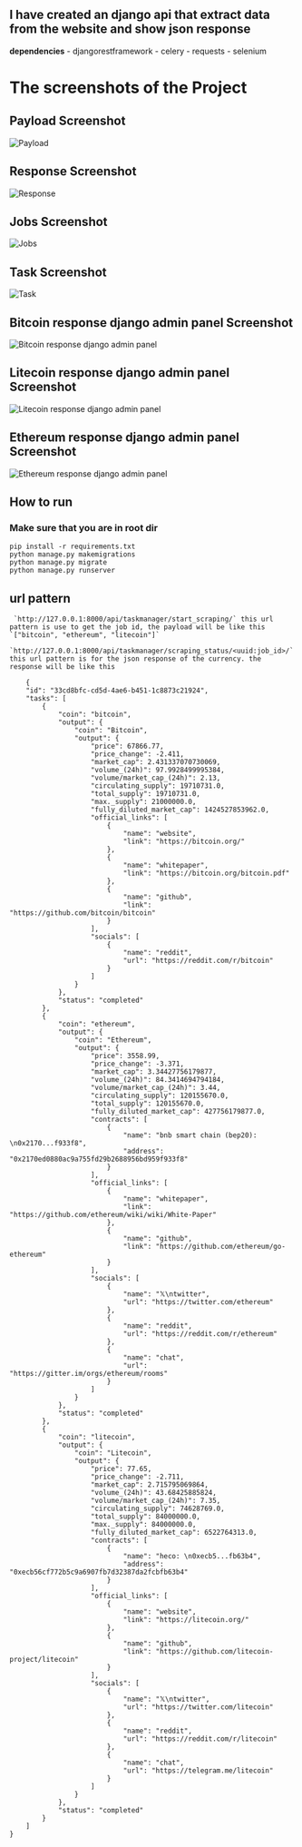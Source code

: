 ## I have created an django api that extract data from the website and show json response 
**dependencies**
    - djangorestframework
    - celery
    - requests
    - selenium

# The screenshots of the Project 

## Payload Screenshot
![Payload](screenshots/payload.png)

## Response Screenshot
![Response](screenshots/response.png)

## Jobs Screenshot
![Jobs](screenshots/jobs.png)

## Task Screenshot
![Task](screenshots/task.png)

## Bitcoin response django admin panel Screenshot
![Bitcoin response django admin panel](screenshots/bitcoin.png)

## Litecoin response django admin panel Screenshot
![Litecoin response django admin panel](screenshots/litecoin.png)

## Ethereum response django admin panel Screenshot
![Ethereum response django admin panel](screenshots/ethereum.png)



## How to run
### Make sure that you are in root dir
```
pip install -r requirements.txt
python manage.py makemigrations
python manage.py migrate
python manage.py runserver
```


## url pattern
     `http://127.0.0.1:8000/api/taskmanager/start_scraping/` this url pattern is use to get the job id, the payload will be like this `["bitcoin", "ethereum", "litecoin"]`
     `http://127.0.0.1:8000/api/taskmanager/scraping_status/<uuid:job_id>/` this url pattern is for the json response of the currency. the response will be like this 
```
    {
    "id": "33cd8bfc-cd5d-4ae6-b451-1c8873c21924",
    "tasks": [
        {
            "coin": "bitcoin",
            "output": {
                "coin": "Bitcoin",
                "output": {
                    "price": 67866.77,
                    "price_change": -2.411,
                    "market_cap": 2.431337070730069,
                    "volume_(24h)": 97.9928499995384,
                    "volume/market_cap_(24h)": 2.13,
                    "circulating_supply": 19710731.0,
                    "total_supply": 19710731.0,
                    "max._supply": 21000000.0,
                    "fully_diluted_market_cap": 1424527853962.0,
                    "official_links": [
                        {
                            "name": "website",
                            "link": "https://bitcoin.org/"
                        },
                        {
                            "name": "whitepaper",
                            "link": "https://bitcoin.org/bitcoin.pdf"
                        },
                        {
                            "name": "github",
                            "link": "https://github.com/bitcoin/bitcoin"
                        }
                    ],
                    "socials": [
                        {
                            "name": "reddit",
                            "url": "https://reddit.com/r/bitcoin"
                        }
                    ]
                }
            },
            "status": "completed"
        },
        {
            "coin": "ethereum",
            "output": {
                "coin": "Ethereum",
                "output": {
                    "price": 3558.99,
                    "price_change": -3.371,
                    "market_cap": 3.34427756179877,
                    "volume_(24h)": 84.3414694794184,
                    "volume/market_cap_(24h)": 3.44,
                    "circulating_supply": 120155670.0,
                    "total_supply": 120155670.0,
                    "fully_diluted_market_cap": 427756179877.0,
                    "contracts": [
                        {
                            "name": "bnb smart chain (bep20): \n0x2170...f933f8",
                            "address": "0x2170ed0880ac9a755fd29b2688956bd959f933f8"
                        }
                    ],
                    "official_links": [
                        {
                            "name": "whitepaper",
                            "link": "https://github.com/ethereum/wiki/wiki/White-Paper"
                        },
                        {
                            "name": "github",
                            "link": "https://github.com/ethereum/go-ethereum"
                        }
                    ],
                    "socials": [
                        {
                            "name": "𝕏\ntwitter",
                            "url": "https://twitter.com/ethereum"
                        },
                        {
                            "name": "reddit",
                            "url": "https://reddit.com/r/ethereum"
                        },
                        {
                            "name": "chat",
                            "url": "https://gitter.im/orgs/ethereum/rooms"
                        }
                    ]
                }
            },
            "status": "completed"
        },
        {
            "coin": "litecoin",
            "output": {
                "coin": "Litecoin",
                "output": {
                    "price": 77.65,
                    "price_change": -2.711,
                    "market_cap": 2.715795069864,
                    "volume_(24h)": 43.68425885824,
                    "volume/market_cap_(24h)": 7.35,
                    "circulating_supply": 74628769.0,
                    "total_supply": 84000000.0,
                    "max._supply": 84000000.0,
                    "fully_diluted_market_cap": 6522764313.0,
                    "contracts": [
                        {
                            "name": "heco: \n0xecb5...fb63b4",
                            "address": "0xecb56cf772b5c9a6907fb7d32387da2fcbfb63b4"
                        }
                    ],
                    "official_links": [
                        {
                            "name": "website",
                            "link": "https://litecoin.org/"
                        },
                        {
                            "name": "github",
                            "link": "https://github.com/litecoin-project/litecoin"
                        }
                    ],
                    "socials": [
                        {
                            "name": "𝕏\ntwitter",
                            "url": "https://twitter.com/litecoin"
                        },
                        {
                            "name": "reddit",
                            "url": "https://reddit.com/r/litecoin"
                        },
                        {
                            "name": "chat",
                            "url": "https://telegram.me/litecoin"
                        }
                    ]
                }
            },
            "status": "completed"
        }
    ]
}
```

